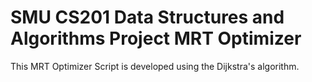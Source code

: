 # SMU CS201 Data Structures and Algorithms Project MRT Optimizer

This MRT Optimizer Script is developed using the Dijkstra's algorithm.
